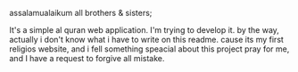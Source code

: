 assalamualaikum all brothers & sisters;

It's a simple al quran web application.
I'm trying to develop it.
by the way, actually i don't know what i have to write on this readme. cause its my first religios website, and i fell something speacial about this project
pray for me, and I have a request to forgive all mistake.


